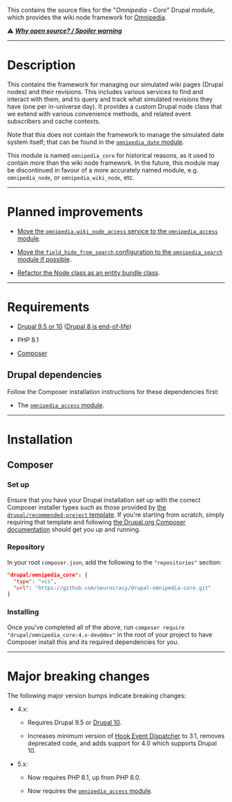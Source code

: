 This contains the source files for the "*Omnipedia - Core*" Drupal module, which
provides the wiki node framework for [Omnipedia](https://omnipedia.app/).

⚠️ ***[Why open source? / Spoiler warning](https://omnipedia.app/open-source)***

----

# Description

This contains the framework for managing our simulated wiki pages (Drupal nodes)
and their revisions. This includes various services to find and interact with
them, and to query and track what simulated revisions they have (one per
in-universe day). It provides a custom Drupal node class that we extend with
various convenience methods, and related event subscribers and cache contexts.

Note that this does not contain the framework to manage the simulated date
system itself; that can be found in the [`omnipedia_date`
module](https://github.com/neurocracy/drupal-omnipedia-date).

This module is named `omnipedia_core` for historical reasons, as it used to
contain more than the wiki node framework. In the future, this module may be
discontinued in favour of a more accurately named module, e.g.
`omnipedia_node`, or `omnipedia_wiki_node`, etc.

----

# Planned improvements

* [Move the `omnipedia.wiki_node_access` service to the `omnipedia_access` module](https://github.com/neurocracy/drupal-omnipedia-core/issues/3).

* [Move the `field_hide_from_search` configuration to the `omnipedia_search` module if possible](https://github.com/neurocracy/drupal-omnipedia-core/issues/2).

* [Refactor the Node class as an entity bundle class](https://github.com/neurocracy/drupal-omnipedia-core/issues/4).

----

# Requirements

* [Drupal 9.5 or 10](https://www.drupal.org/download) ([Drupal 8 is end-of-life](https://www.drupal.org/psa-2021-11-30))

* PHP 8.1

* [Composer](https://getcomposer.org/)

## Drupal dependencies

Follow the Composer installation instructions for these dependencies first:

* The [`omnipedia_access` module](https://github.com/neurocracy/drupal-omnipedia-access).

----

# Installation

## Composer

### Set up

Ensure that you have your Drupal installation set up with the correct Composer
installer types such as those provided by [the `drupal/recommended-project`
template](https://www.drupal.org/docs/develop/using-composer/starting-a-site-using-drupal-composer-project-templates#s-drupalrecommended-project).
If you're starting from scratch, simply requiring that template and following
[the Drupal.org Composer
documentation](https://www.drupal.org/docs/develop/using-composer/starting-a-site-using-drupal-composer-project-templates)
should get you up and running.

### Repository

In your root `composer.json`, add the following to the `"repositories"` section:

```json
"drupal/omnipedia_core": {
  "type": "vcs",
  "url": "https://github.com/neurocracy/drupal-omnipedia-core.git"
}
```

### Installing

Once you've completed all of the above, run `composer require
"drupal/omnipedia_core:4.x-dev@dev"` in the root of your project to have
Composer install this and its required dependencies for you.

----

# Major breaking changes

The following major version bumps indicate breaking changes:

* 4.x:

  * Requires Drupal 9.5 or [Drupal 10](https://www.drupal.org/project/drupal/releases/10.0.0).

  * Increases minimum version of [Hook Event Dispatcher](https://www.drupal.org/project/hook_event_dispatcher) to 3.1, removes deprecated code, and adds support for 4.0 which supports Drupal 10.

* 5.x:

  * Now requires PHP 8.1, up from PHP 8.0.

  * Now requires the [`omnipedia_access` module](https://github.com/neurocracy/drupal-omnipedia-access).
